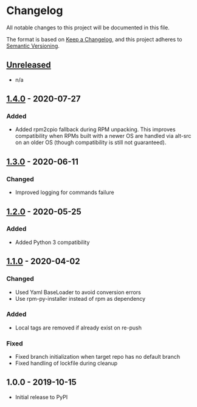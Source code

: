 # Changelog

All notable changes to this project will be documented in this file.

The format is based on [Keep a Changelog](https://keepachangelog.com/en/1.0.0/),
and this project adheres to [Semantic Versioning](https://semver.org/spec/v2.0.0.html).

## [Unreleased]

- n/a

## [1.4.0] - 2020-07-27

### Added
- Added rpm2cpio fallback during RPM unpacking. This improves compatibility when RPMs
  built with a newer OS are handled via alt-src on an older OS (though compatibility
  is still not guaranteed).

## [1.3.0] - 2020-06-11

### Changed
- Improved logging for commands failure

## [1.2.0] - 2020-05-25

### Added
- Added Python 3 compatibility

## [1.1.0] - 2020-04-02

### Changed
- Used Yaml BaseLoader to avoid conversion errors
- Use rpm-py-installer instead of rpm as dependency

### Added
- Local tags are removed if already exist on re-push

### Fixed
- Fixed branch initialization when target repo has no default branch
- Fixed handling of lockfile during cleanup

## 1.0.0 - 2019-10-15

- Initial release to PyPI

[Unreleased]: https://github.com/release-engineering/alt-src/compare/v1.4.0...HEAD
[1.4.0]: https://github.com/release-engineering/alt-src/compare/v1.3.0...v1.4.0
[1.3.0]: https://github.com/release-engineering/alt-src/compare/v1.2.0...v1.3.0
[1.2.0]: https://github.com/release-engineering/alt-src/compare/v1.1.0...v1.2.0
[1.1.0]: https://github.com/release-engineering/alt-src/compare/v1.0.0...v1.1.0
